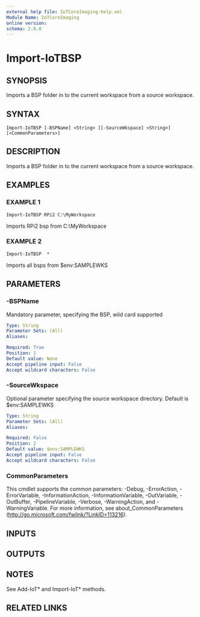 ```yaml
---
external help file: IoTCoreImaging-help.xml
Module Name: IoTCoreImaging
online version:
schema: 2.0.0
---
```


# Import-IoTBSP

## SYNOPSIS
Imports a BSP folder in to the current workspace from a source workspace.

## SYNTAX

```
Import-IoTBSP [-BSPName] <String> [[-SourceWkspace] <String>] [<CommonParameters>]
```

## DESCRIPTION
Imports a BSP folder in to the current workspace from a source workspace.

## EXAMPLES

### EXAMPLE 1
```
Import-IoTBSP RPi2 C:\MyWorkspace
```

Imports RPi2 bsp from C:\MyWorkspace

### EXAMPLE 2
```
Import-IoTBSP  *
```

Imports all bsps from $env:SAMPLEWKS

## PARAMETERS

### -BSPName
Mandatory parameter, specifying the BSP, wild card supported

```yaml
Type: String
Parameter Sets: (All)
Aliases:

Required: True
Position: 1
Default value: None
Accept pipeline input: False
Accept wildcard characters: False
```

### -SourceWkspace
Optional parameter specifying the source workspace directory.
Default is $env:SAMPLEWKS

```yaml
Type: String
Parameter Sets: (All)
Aliases:

Required: False
Position: 2
Default value: $env:SAMPLEWKS
Accept pipeline input: False
Accept wildcard characters: False
```

### CommonParameters
This cmdlet supports the common parameters: -Debug, -ErrorAction, -ErrorVariable, -InformationAction, -InformationVariable, -OutVariable, -OutBuffer, -PipelineVariable, -Verbose, -WarningAction, and -WarningVariable. For more information, see about_CommonParameters (http://go.microsoft.com/fwlink/?LinkID=113216).

## INPUTS

## OUTPUTS

## NOTES
See Add-IoT* and Import-IoT* methods.

## RELATED LINKS
